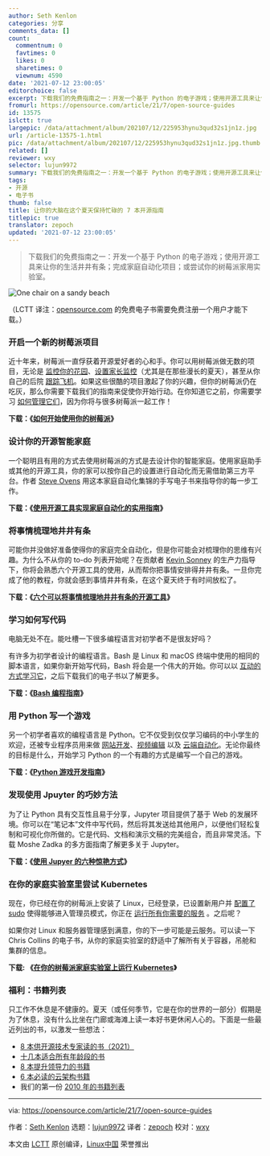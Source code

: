 ```yaml
---
author: Seth Kenlon
categories: 分享
comments_data: []
count:
  commentnum: 0
  favtimes: 0
  likes: 0
  sharetimes: 0
  viewnum: 4590
date: '2021-07-12 23:00:05'
editorchoice: false
excerpt: 下载我们的免费指南之一：开发一个基于 Python 的电子游戏；使用开源工具来让你的生活井井有条；完成家庭自动化项目；或尝试你的树莓派家用实验室。
fromurl: https://opensource.com/article/21/7/open-source-guides
id: 13575
islctt: true
largepic: /data/attachment/album/202107/12/225953hynu3qud32s1jn1z.jpg
url: /article-13575-1.html
pic: /data/attachment/album/202107/12/225953hynu3qud32s1jn1z.jpg.thumb.jpg
related: []
reviewer: wxy
selector: lujun9972
summary: 下载我们的免费指南之一：开发一个基于 Python 的电子游戏；使用开源工具来让你的生活井井有条；完成家庭自动化项目；或尝试你的树莓派家用实验室。
tags:
- 开源
- 电子书
thumb: false
title: 让你的大脑在这个夏天保持忙碌的 7 本开源指南
titlepic: true
translator: zepoch
updated: '2021-07-12 23:00:05'
---
```



> 
> 下载我们的免费指南之一：开发一个基于 Python 的电子游戏；使用开源工具来让你的生活井井有条；完成家庭自动化项目；或尝试你的树莓派家用实验室。
> 
> 
> 


![](/data/attachment/album/202107/12/225953hynu3qud32s1jn1z.jpg "One chair on a sandy beach")


（LCTT 译注：[opensource.com](http://opensource.com) 的免费电子书需要免费注册一个用户才能下载。）


### 开启一个新的树莓派项目


近十年来，树莓派一直俘获着开源爱好者的心和手。你可以用树莓派做无数的项目，无论是 [监控你的花园](https://opensource.com/article/21/5/monitor-greenhouse-open-source)、[设置家长监控](https://opensource.com/article/21/3/raspberry-pi-parental-control)（尤其是在那些漫长的夏天），甚至从你自己的后院 [跟踪飞机](https://opensource.com/article/21/3/tracking-flights-raspberry-pi)。如果这些很酷的项目激起了你的兴趣，但你的树莓派仍在吃灰，那么你需要下载我们的指南来促使你开始行动。在你知道它之前，你需要学习 [如何管理它们](https://opensource.com/article/21/5/raspberry-pi-cockpit)，因为你将与很多树莓派一起工作！


**下载：《[如何开始使用你的树莓派](https://opensource.com/downloads/raspberry-pi-guide)》**


### 设计你的开源智能家庭


一个聪明且有用的方式去使用树莓派的方式是去设计你的智能家庭。使用家庭助手或其他的开源工具，你的家可以按你自己的设置进行自动化而无需借助第三方平台。作者 [Steve Ovens](https://opensource.com/downloads/home-automation-ebook) 用这本家庭自动化集锦的手写电子书来指导你的每一步工作。


**下载：《[使用开源工具实现家庭自动化的实用指南](https://opensource.com/downloads/home-automation-ebook)》**


### 将事情梳理地井井有条


可能你并没做好准备使得你的家庭完全自动化，但是你可能会对梳理你的思维有兴趣。为什么不从你的 to-do 列表开始呢？在贡献者 [Kevin Sonney](https://opensource.com/users/ksonney) 的生产力指导下，你将会熟悉六个开源工具的使用，从而帮你把事情安排得井井有条。一旦你完成了他的教程，你就会感到事情井井有条，在这个夏天终于有时间放松了。


**下载：《[六个可以将事情梳理地井井有条的开源工具](https://opensource.com/downloads/organization-tools)》**


### 学习如何写代码


电脑无处不在。能吐槽一下很多编程语言对初学者不是很友好吗？


有许多为初学者设计的编程语言。Bash 是 Linux 和 macOS 终端中使用的相同的脚本语言，如果你新开始写代码，Bash 将会是一个伟大的开始。你可以以 [互动的方式学习它](https://opensource.com/article/19/10/learn-bash-command-line-games#bashcrawl)，之后下载我们的电子书以了解更多。


**下载：《[Bash 编程指南](https://opensource.com/downloads/bash-programming-guide)》**


### 用 Python 写一个游戏


另一个初学者喜欢的编程语言是 Python。它不仅受到仅仅学习编码的中小学生的欢迎，还被专业程序员用来做 [网站开发](https://opensource.com/article/18/4/flask)、[视频编辑](https://opensource.com/article/21/2/linux-python-video) 以及 [云端自动化](https://opensource.com/article/19/2/quickstart-guide-ansible)。无论你最终的目标是什么，开始学习 Python 的一个有趣的方式是编写一个自己的游戏。


**下载：《[Python 游戏开发指南](https://opensource.com/downloads/python-gaming-ebook)》**


### 发现使用 Jpuyter 的巧妙方法


为了让 Python 具有交互性且易于分享，Jupyter 项目提供了基于 Web 的发展环境。你可以在“笔记本”文件中写代码，然后将其发送给其他用户，以便他们轻松复制和可视化你所做的。它是代码、文档和演示文稿的完美组合，而且非常灵活。下载 Moshe Zadka 的多方面指南了解更多关于 Jupyter。


**下载：《[使用 Jupyer 的六种惊艳方式](https://opensource.com/downloads/jupyter-guide)》**


### 在你的家庭实验室里尝试 Kubernetes


现在，你已经在你的树莓派上安装了 Linux，已经登录，已设置新用户并 [配置了 sudo](https://opensource.com/article/19/10/know-about-sudo) 使得能够进入管理员模式，你正在 [运行所有你需要的服务](https://opensource.com/article/20/5/systemd-units) 。之后呢？


如果你对 Linux 和服务器管理感到满意，你的下一步可能是云服务。可以读一下 Chris Collins 的电子书，从你的家庭实验室的舒适中了解所有关于容器，吊舱和集群的信息。


**下载: 《[在你的树莓派家庭实验室上运行 Kubernetes](https://opensource.com/downloads/kubernetes-raspberry-pi)》**


### 福利：书籍列表


只工作不休息是不健康的。夏天（或任何季节，它是在你的世界的一部分）假期是为了休息，没有什么比坐在门廊或海滩上读一本好书更休闲人心的。下面是一些最近列出的书，以激发一些想法：


* [8 本供开源技术专家读的书（2021）](https://opensource.com/article/21/6/2021-opensourcecom-summer-reading-list)
* [十几本适合所有年龄段的书](https://opensource.com/article/20/6/summer-reading-list)
* [8 本提升领导力的书籍](https://enterprisersproject.com/article/2021/5/8-leadership-books-self-improvement)
* [6 本必读的云架构书籍](https://www.redhat.com/architect/books-cloud-architects)
* 我们的第一份 [2010 年的书籍列表](https://opensource.com/life/10/8/open-books-opensourcecom-summer-reading-list)




---


via: <https://opensource.com/article/21/7/open-source-guides>


作者：[Seth Kenlon](https://opensource.com/users/seth) 选题：[lujun9972](https://github.com/lujun9972) 译者：[zepoch](https://github.com/zepoch) 校对：[wxy](https://github.com/wxy)


本文由 [LCTT](https://github.com/LCTT/TranslateProject) 原创编译，[Linux中国](https://linux.cn/) 荣誉推出